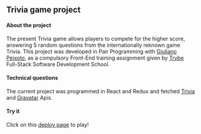 ## Trivia game project

#### About the project
The present Trivia game allows players to compete for the higher score, answering 5 random questions from the internationally reknown game Trivia.
This project was developed in Pair Programming with [Giuliano Peixoto](https://github.com/giulianomap), as a compulsory Front-End training assignment given by [Trybe](https://www.betrybe.com/) Full-Stack Software Development School.

#### Technical questions
The current project was programmed in React and Redux and fetched [Trivia](https://opentdb.com/api_config.php) and [Gravatar](https://br.gravatar.com/site/implement/images/) Apis.

#### Try it
Click on this [deploy page](https://trivia-game-pi.vercel.app/) to play!
